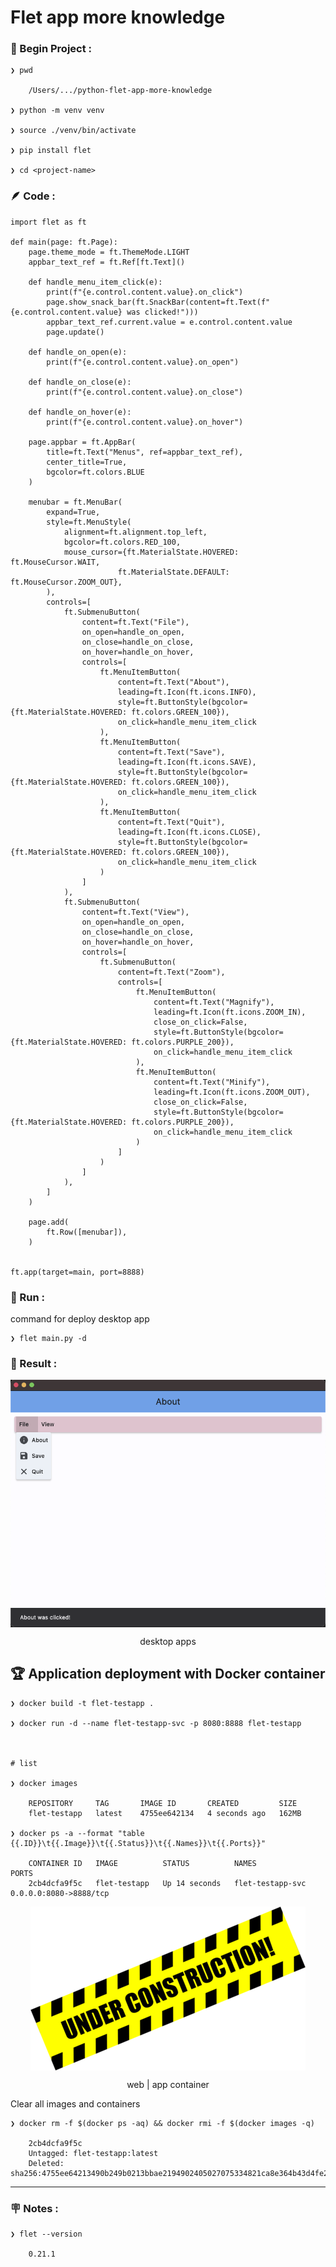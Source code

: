 # Flet app more knowledge


### &#x1F530; Begin Project :

    ❯ pwd

        /Users/.../python-flet-app-more-knowledge

    ❯ python -m venv venv

    ❯ source ./venv/bin/activate

    ❯ pip install flet

    ❯ cd <project-name>


### &#x1FAB6; Code :

    import flet as ft

    def main(page: ft.Page):
        page.theme_mode = ft.ThemeMode.LIGHT
        appbar_text_ref = ft.Ref[ft.Text]()

        def handle_menu_item_click(e):
            print(f"{e.control.content.value}.on_click")
            page.show_snack_bar(ft.SnackBar(content=ft.Text(f"{e.control.content.value} was clicked!")))
            appbar_text_ref.current.value = e.control.content.value
            page.update()

        def handle_on_open(e):
            print(f"{e.control.content.value}.on_open")

        def handle_on_close(e):
            print(f"{e.control.content.value}.on_close")

        def handle_on_hover(e):
            print(f"{e.control.content.value}.on_hover")

        page.appbar = ft.AppBar(
            title=ft.Text("Menus", ref=appbar_text_ref),
            center_title=True,
            bgcolor=ft.colors.BLUE
        )

        menubar = ft.MenuBar(
            expand=True,
            style=ft.MenuStyle(
                alignment=ft.alignment.top_left,
                bgcolor=ft.colors.RED_100,
                mouse_cursor={ft.MaterialState.HOVERED: ft.MouseCursor.WAIT,
                            ft.MaterialState.DEFAULT: ft.MouseCursor.ZOOM_OUT},
            ),
            controls=[
                ft.SubmenuButton(
                    content=ft.Text("File"),
                    on_open=handle_on_open,
                    on_close=handle_on_close,
                    on_hover=handle_on_hover,
                    controls=[
                        ft.MenuItemButton(
                            content=ft.Text("About"),
                            leading=ft.Icon(ft.icons.INFO),
                            style=ft.ButtonStyle(bgcolor={ft.MaterialState.HOVERED: ft.colors.GREEN_100}),
                            on_click=handle_menu_item_click
                        ),
                        ft.MenuItemButton(
                            content=ft.Text("Save"),
                            leading=ft.Icon(ft.icons.SAVE),
                            style=ft.ButtonStyle(bgcolor={ft.MaterialState.HOVERED: ft.colors.GREEN_100}),
                            on_click=handle_menu_item_click
                        ),
                        ft.MenuItemButton(
                            content=ft.Text("Quit"),
                            leading=ft.Icon(ft.icons.CLOSE),
                            style=ft.ButtonStyle(bgcolor={ft.MaterialState.HOVERED: ft.colors.GREEN_100}),
                            on_click=handle_menu_item_click
                        )
                    ]
                ),
                ft.SubmenuButton(
                    content=ft.Text("View"),
                    on_open=handle_on_open,
                    on_close=handle_on_close,
                    on_hover=handle_on_hover,
                    controls=[
                        ft.SubmenuButton(
                            content=ft.Text("Zoom"),
                            controls=[
                                ft.MenuItemButton(
                                    content=ft.Text("Magnify"),
                                    leading=ft.Icon(ft.icons.ZOOM_IN),
                                    close_on_click=False,
                                    style=ft.ButtonStyle(bgcolor={ft.MaterialState.HOVERED: ft.colors.PURPLE_200}),
                                    on_click=handle_menu_item_click
                                ),
                                ft.MenuItemButton(
                                    content=ft.Text("Minify"),
                                    leading=ft.Icon(ft.icons.ZOOM_OUT),
                                    close_on_click=False,
                                    style=ft.ButtonStyle(bgcolor={ft.MaterialState.HOVERED: ft.colors.PURPLE_200}),
                                    on_click=handle_menu_item_click
                                )
                            ]
                        )
                    ]
                ),
            ]
        )

        page.add(
            ft.Row([menubar]),
        )


    ft.app(target=main, port=8888)



### &#x1F3C3; Run :

command for deploy desktop app

    ❯ flet main.py -d 

    

### &#x1F3C5; Result :

<p align="center">
    <img src="./gambar-petunjuk/ss_flet_app_desk_1.png" alt="ss_flet_app_desk_1" style="display: block; margin: 0 auto;">
</p>
<p align="center">desktop apps</p>




## &#x1F3C6; Application deployment with Docker container

    ❯ docker build -t flet-testapp .

    ❯ docker run -d --name flet-testapp-svc -p 8080:8888 flet-testapp



    # list

    ❯ docker images

        REPOSITORY     TAG       IMAGE ID       CREATED         SIZE
        flet-testapp   latest    4755ee642134   4 seconds ago   162MB

    ❯ docker ps -a --format "table {{.ID}}\t{{.Image}}\t{{.Status}}\t{{.Names}}\t{{.Ports}}"

        CONTAINER ID   IMAGE          STATUS          NAMES              PORTS
        2cb4dcfa9f5c   flet-testapp   Up 14 seconds   flet-testapp-svc   0.0.0.0:8080->8888/tcp 


<p align="center">
    <img src="./gambar-petunjuk/under_construction_small.png" alt="under_construction_small" style="display: block; margin: 0 auto;">
</p>
<p align="center">web | app container</p>


Clear all images and containers

    ❯ docker rm -f $(docker ps -aq) && docker rmi -f $(docker images -q)

        2cb4dcfa9f5c
        Untagged: flet-testapp:latest
        Deleted: sha256:4755ee64213490b249b0213bbae2194902405027075334821ca8e364b43d4fe2






---

### &#x1FAA7; Notes :

    ❯ flet --version

        0.21.1

